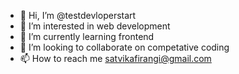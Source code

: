 - 👋 Hi, I’m @testdevloperstart
- 👀 I’m interested in web development
- 🌱 I’m currently learning frontend
- 💞️ I’m looking to collaborate on competative coding
- 📫 How to reach me satvikafirangi@gmail.com

<!---
testdevloperstart/testdevloperstart is a ✨ special ✨ repository because its `README.md` (this file) appears on your GitHub profile.
You can click the Preview link to take a look at your changes.
--->
